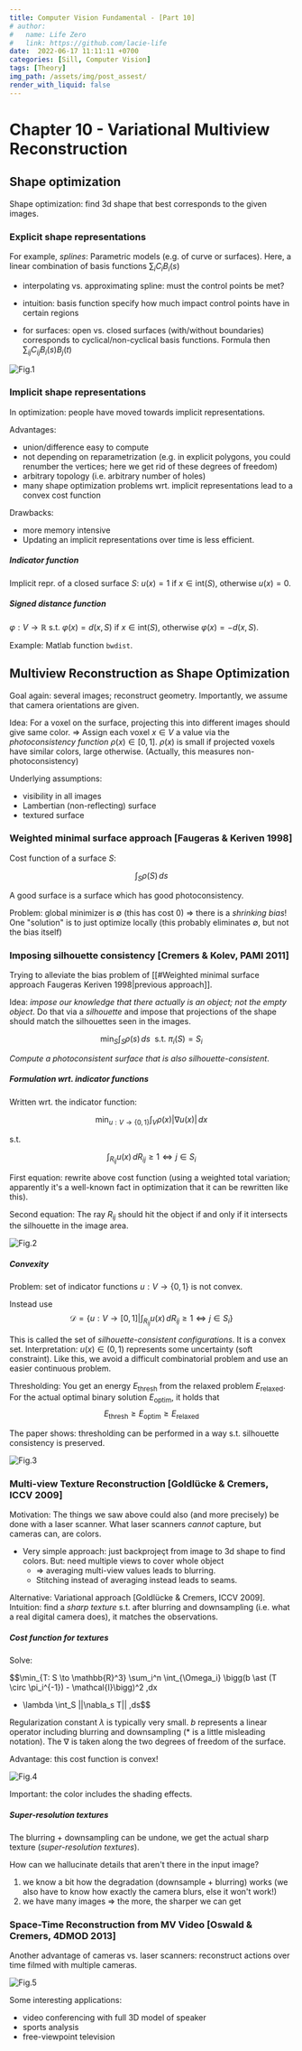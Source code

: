 ```yaml
---
title: Computer Vision Fundamental - [Part 10]
# author:
#   name: Life Zero
#   link: https://github.com/lacie-life
date:  2022-06-17 11:11:11 +0700
categories: [Sill, Computer Vision]
tags: [Theory]
img_path: /assets/img/post_assest/
render_with_liquid: false
---
```


# Chapter 10 - Variational Multiview Reconstruction

## Shape optimization
Shape optimization: find 3d shape that best corresponds to the given images. 

### Explicit shape representations
For example, *splines*: Parametric models (e.g. of curve or surfaces). Here, a linear combination of basis functions $\sum_i C_i B_i(s)$

- interpolating vs. approximating spline: must the control points be met?
- intuition: basis function specify how much impact control points have in certain regions

- for surfaces: open vs. closed surfaces (with/without boundaries) corresponds to cyclical/non-cyclical basis functions. Formula then $\sum_{ij} C_{ij} B_i(s) B_j(t)$

![Fig.1](https://github.com/lacie-life/lacie-life.github.io/blob/main/assets/img/post_assest/splines.png?raw=true)

### Implicit shape representations
In optimization: people have moved towards implicit representations.

Advantages:
- union/difference easy to compute
- not depending on reparametrization (e.g. in explicit polygons, you could renumber the vertices; here we get rid of these degrees of freedom)
- arbitrary topology (i.e. arbitrary number of holes)
- many shape optimization problems wrt. implicit representations lead to a convex cost function

Drawbacks: 
- more memory intensive
-  Updating an implicit representations over time is less efficient.

##### Indicator function
Implicit repr. of a closed surface $S$: $u(x) = 1$ if $x \in \text{int}(S)$, otherwise $u(x) = 0$.

##### Signed distance function
$\varphi: V \to \mathbb{R}$ s.t. $\varphi(x) = d(x, S)$ if $x \in \text{int}(S)$, otherwise $\varphi(x) = -d(x, S)$.

Example: Matlab function `bwdist`.


## Multiview Reconstruction as Shape Optimization
Goal again: several images; reconstruct geometry. Importantly, we assume that camera orientations are given.

Idea: For a voxel on the surface, projecting this into different images should give same color. => Assign each voxel $x \in V$ a value via the *photoconsistency function* $\rho(x) \in [0, 1]$. $\rho(x)$ is small if projected voxels have similar colors, large otherwise. (Actually, this measures non-photoconsistency)

Underlying assumptions:
- visibility in all images
- Lambertian (non-reflecting) surface
- textured surface

### Weighted minimal surface approach [Faugeras & Keriven 1998]
Cost function of a surface $S$:

$$\int_S \rho(S) \, ds$$

A good surface is a surface which has good photoconsistency.

Problem: global minimizer is $\emptyset$ (this has cost 0) => there is a *shrinking bias*! One "solution" is to just optimize locally (this probably eliminates $\emptyset$, but not the bias itself)

### Imposing silhouette consistency [Cremers & Kolev, PAMI 2011]
Trying to alleviate the bias problem of [[#Weighted minimal surface approach Faugeras Keriven 1998|previous approach]].

Idea: *impose our knowledge that there actually is an object; not the empty object*. Do that via a *silhouette* and impose that projections of the shape should match the silhouettes seen in the images.

$$\min_S \int_S \rho(s) \,ds ~ \text{ s.t.}~ \pi_i(S) = S_i$$

*Compute a photoconsistent surface that is also silhouette-consistent*.

##### Formulation wrt. indicator functions
Written wrt. the indicator function:

$$\min_{u: V \to \{0,1\}} \int_V \rho(x) |\nabla u(x)| \,dx$$

s.t.

$$\int_{R_{ij}} u(x) \,d R_{ij} \geq 1 \Leftrightarrow j \in S_i$$

First equation: rewrite above cost function (using a weighted total variation; apparently it's a well-known fact in optimization that it can be rewritten like this).

Second equation: The ray $R_{ij}$ should hit the object if and only if it intersects the silhouette in the image area.

![Fig.2](https://github.com/lacie-life/lacie-life.github.io/blob/main/assets/img/post_assest/silhouette-rays.png?raw=true)

##### Convexity
Problem: set of indicator functions $u: V \to \{0, 1\}$ is not convex.
 
Instead use $$\mathcal{D} = \bigg\{u: V \to [0,1] \bigg\lvert \int_{R_{ij}} u(x) \,d R_{ij} \geq 1 \Leftrightarrow j \in S_i \bigg\}$$

This is called the set of *silhouette-consistent configurations*. It is a convex set. Interpretation: $u(x) \in (0, 1)$ represents some uncertainty (soft constraint). Like this, we avoid a difficult combinatorial problem and use an easier continuous problem.

Thresholding: You get an energy $E_{\text{thresh}}$ from the relaxed problem $E_{\text{relaxed}}$. For the actual optimal binary solution $E_{\text{optim}}$, it holds that $$E_{\text{thresh}} \geq E_{\text{optim}} \geq E_{\text{relaxed}}$$

The paper shows: thresholding can be performed in a way s.t. silhouette consistency is preserved.

![Fig.3](https://github.com/lacie-life/lacie-life.github.io/blob/main/assets/img/post_assest/viking-silhouette-reconstruction.png?raw=true)

### Multi-view Texture Reconstruction [Goldlücke & Cremers, ICCV 2009]
Motivation: The things we saw above could also (and more precisely) be done with a laser scanner. What laser scanners *cannot* capture, but cameras can, are colors.

- Very simple approach: just backprojeçt from image to 3d shape to find colors. But: need multiple views to cover whole object
	-  => averaging multi-view values leads to blurring. 
	-  Stitching instead of averaging instead leads to seams.

Alternative: Variational approach [Goldlücke & Cremers, ICCV 2009]. Intuition: find a *sharp texture* s.t. after blurring and downsampling (i.e. what a real digital camera does), it matches the observations.

##### Cost function for textures
Solve:

$$\min_{T: S \to \mathbb{R}^3} \sum_i^n \int_{\Omega_i} \bigg(b \ast (T \circ \pi_i^{-1}) - \mathcal{I}\bigg)^2 \,dx
+ \lambda \int_S ||\nabla_s T|| \,ds$$

Regularization constant $\lambda$ is typically very small. $b$ represents a linear operator including blurring and downsampling ($\ast$ is a little misleading notation). The $\nabla$ is taken along the two degrees of freedom of the surface.

Advantage: this cost function is convex!

![Fig.4](https://github.com/lacie-life/lacie-life.github.io/blob/main/assets/img/post_assest/bunny-texture-reconstruction.png?raw=true)

Important: the color includes the shading effects.

##### Super-resolution textures
The blurring + downsampling can be undone, we get the actual sharp texture (*super-resolution textures*).

How can we hallucinate details that aren't there in the input image?
1. we know a bit how the degradation (downsample + blurring) works (we also have to know how exactly the camera blurs, else it won't work!)
2. we have many images => the more, the sharper we can get


### Space-Time Reconstruction from MV Video [Oswald & Cremers, 4DMOD 2013]

Another advantage of cameras vs. laser scanners: reconstruct actions over time filmed with multiple cameras.

![Fig.5](https://github.com/lacie-life/lacie-life.github.io/blob/main/assets/img/post_assest/rope-jumping-MV-video.png?raw=true)

Some interesting applications:
- video conferencing with full 3D model of speaker
- sports analysis
- free-viewpoint television

